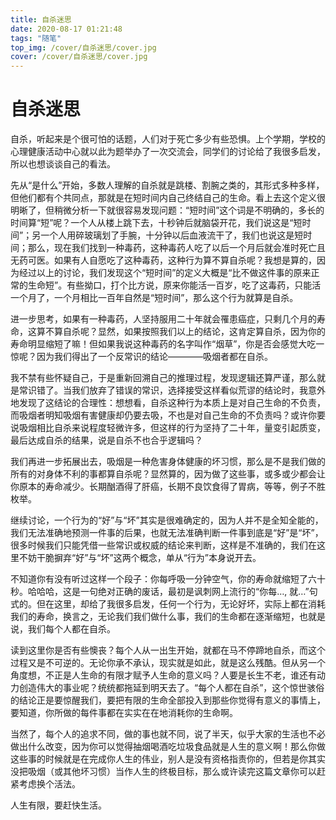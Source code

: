 ```yaml
---
title: 自杀迷思
date: 2020-08-17 01:21:48
tags: "随笔"
top_img: /cover/自杀迷思/cover.jpg
cover: /cover/自杀迷思/cover.jpg
---
```


# 自杀迷思
自杀，听起来是个很可怕的话题，人们对于死亡多少有些恐惧。上个学期，学校的心理健康活动中心就以此为题举办了一次交流会，同学们的讨论给了我很多启发，所以也想谈谈自己的看法。

先从“是什么”开始，多数人理解的自杀就是跳楼、割腕之类的，其形式多种多样，但他们都有个共同点，那就是在短时间内自己终结自己的生命。看上去这个定义很明晰了，但稍微分析一下就很容易发现问题：“短时间”这个词是不明确的，多长的时间算“短”呢？一个人从楼上跳下去，十秒钟后就脑袋开花，我们说这是“短时间”；另一个人用碎玻璃划了手腕，十分钟以后血液流干了，我们也说这是短时间；那么，现在我们找到一种毒药，这种毒药人吃了以后一个月后就会准时死亡且无药可医。如果有人自愿吃了这种毒药，这种行为算不算自杀呢？我想是算的，因为经过以上的讨论，我们发现这个“短时间”的定义大概是“比不做这件事的原来正常的生命短”。有些拗口，打个比方说，原来你能活一百岁，吃了这毒药，只能活一个月了，一个月相比一百年自然是“短时间”，那么这个行为就算是自杀。

进一步思考，如果有一种毒药，人坚持服用二十年就会罹患癌症，只剩几个月的寿命，这算不算自杀呢？显然，如果按照我们以上的结论，这肯定算自杀，因为你的寿命明显缩短了嘛！但如果我说这种毒药的名字叫作“烟草”，你是否会感觉大吃一惊呢？因为我们得出了一个反常识的结论————吸烟者都在自杀。

我不禁有些怀疑自己，于是重新回溯自己的推理过程，发现逻辑还算严谨，那么就是常识错了。当我们放弃了错误的常识，选择接受这样看似荒谬的结论时，我意外地发现了这结论的合理性：想想看，自杀这种行为本质上是对自己生命的不负责，而吸烟者明知吸烟有害健康却仍要去吸，不也是对自己生命的不负责吗？或许你要说吸烟相比自杀来说程度轻微许多，但这样的行为坚持了二十年，量变引起质变，最后达成自杀的结果，说是自杀不也合乎逻辑吗？

我们再进一步拓展出去，吸烟是一种危害身体健康的坏习惯，那么是不是我们做的所有的对身体不利的事都算自杀呢？显然算的，因为做了这些事，或多或少都会让你原本的寿命减少。长期酗酒得了肝癌，长期不良饮食得了胃病，等等，例子不胜枚举。

继续讨论，一个行为的“好”与“坏”其实是很难确定的，因为人并不是全知全能的，我们无法准确地预测一件事的后果，也就无法准确判断一件事到底是“好”是“坏”，很多时候我们只能凭借一些常识或权威的结论来判断，这样是不准确的，我们在这里不妨干脆摒弃“好”与“坏”这两个概念，单从“行为”本身说开去。

不知道你有没有听过这样一个段子：你每呼吸一分钟空气，你的寿命就缩短了六十秒。哈哈哈，这是一句绝对正确的废话，最初是讽刺网上流行的“你每…, 就…”句式的。但在这里，却给了我很多启发，任何一个行为，无论好坏，实际上都在消耗我们的寿命，换言之，无论我们我们做什么事，我们的生命都在逐渐缩短，也就是说，我们每个人都在自杀。

读到这里你是否有些懊丧？每个人从一出生开始，就都在马不停蹄地自杀，而这个过程又是不可逆的。无论你承不承认，现实就是如此，就是这么残酷。但从另一个角度想，不正是人生命的有限才赋予人生命的意义吗？人要是长生不老，谁还有动力创造伟大的事业呢？统统都拖延到明天去了。“每个人都在自杀”，这个惊世骇俗的结论正是要惊醒我们，要把有限的生命全部投入到那些你觉得有意义的事情上，要知道，你所做的每件事都在实实在在地消耗你的生命啊。

当然了，每个人的追求不同，做的事也就不同，说了半天，似乎大家的生活也不必做出什么改变，因为你可以觉得抽烟喝酒吃垃圾食品就是人生的意义啊！那么你做这些事的时候就是在完成你人生的伟业，别人是没有资格指责你的，但若是你其实没把吸烟（或其他坏习惯）当作人生的终极目标，那么或许读完这篇文章你可以赶紧考虑换个活法。

人生有限，要赶快生活。